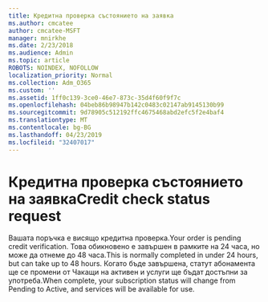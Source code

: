 ```yaml
---
title: Кредитна проверка състоянието на заявка
ms.author: cmcatee
author: cmcatee-MSFT
manager: mnirkhe
ms.date: 2/23/2018
ms.audience: Admin
ms.topic: article
ROBOTS: NOINDEX, NOFOLLOW
localization_priority: Normal
ms.collection: Adm_O365
ms.custom: ''
ms.assetid: 1ff0c139-3ce0-46e7-873c-35d4f60f9f7c
ms.openlocfilehash: 04beb86b98947b142c0483c02147ab9145130b99
ms.sourcegitcommit: 9d78905c512192ffc4675468abd2efc5f2e4baf4
ms.translationtype: MT
ms.contentlocale: bg-BG
ms.lasthandoff: 04/23/2019
ms.locfileid: "32407017"
---
```

# <a name="credit-check-status-request"></a><span data-ttu-id="fbf1e-102">Кредитна проверка състоянието на заявка</span><span class="sxs-lookup"><span data-stu-id="fbf1e-102">Credit check status request</span></span>

<span data-ttu-id="fbf1e-103">Вашата поръчка е висящо кредитна проверка.</span><span class="sxs-lookup"><span data-stu-id="fbf1e-103">Your order is pending credit verification.</span></span> <span data-ttu-id="fbf1e-104">Това обикновено е завършен в рамките на 24 часа, но може да отнеме до 48 часа.</span><span class="sxs-lookup"><span data-stu-id="fbf1e-104">This is normally completed in under 24 hours, but can take up to 48 hours.</span></span> <span data-ttu-id="fbf1e-105">Когато бъде завършена, статут абонамента ще се промени от Чакащи на активен и услуги ще бъдат достъпни за употреба.</span><span class="sxs-lookup"><span data-stu-id="fbf1e-105">When complete, your subscription status will change from Pending to Active, and services will be available for use.</span></span>
  

